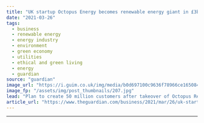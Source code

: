 ```yaml
---
title: "UK startup Octopus Energy becomes renewable energy giant in £3bn deal"
date: "2021-03-26"
tags: 
  - business
  - renewable energy
  - energy industry
  - environment
  - green economy
  - utilities
  - ethical and green living
  - energy
  - guardian
source: "guardian"
image_url: "https://i.guim.co.uk/img/media/b0d697100c9636f78966ce165084795c9f80d13b/0_416_6720_4032/master/6720.jpg?width=460&quality=85&auto=format&fit=max&s=06d6d9528b6fc3a43a904e16caea8f26"
image_fp: "/assets/img/post_thumbnails/207.jpg"
lead: "Plan to create 50 million customers after takeover of Octopus Renewables hands UK supplier 300 projects in six countries The UK’s fastest growing energy supplier will soon become one of Europe’s biggest renewable energy investors in a deal worth more..."
article_url: "https://www.theguardian.com/business/2021/mar/26/uk-startup-octopus-energy-becomes-renewable-energy-giant-in-3bn-deal"
---
```


---
